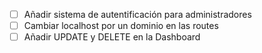 - [ ] Añadir sistema de autentificación para administradores
- [ ] Cambiar localhost por un dominio en las routes
- [ ] Añadir UPDATE y DELETE en la Dashboard